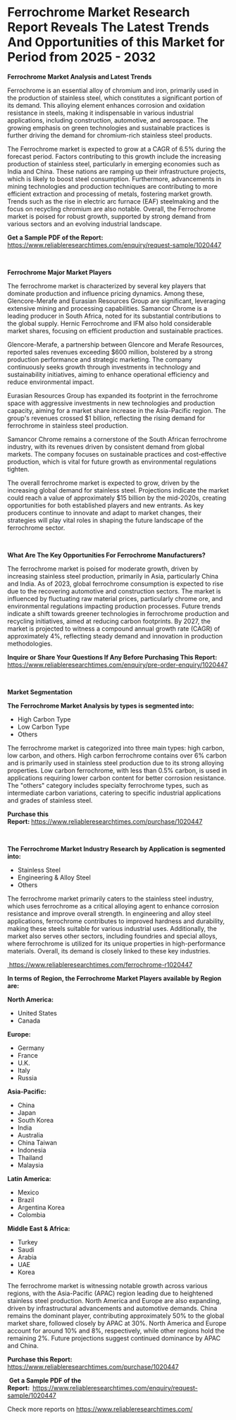 <p><h1>Ferrochrome Market Research Report Reveals The Latest Trends And Opportunities of this Market for Period from 2025 - 2032</h1></p><p><strong>Ferrochrome Market Analysis and Latest Trends</strong></p>
<p><p>Ferrochrome is an essential alloy of chromium and iron, primarily used in the production of stainless steel, which constitutes a significant portion of its demand. This alloying element enhances corrosion and oxidation resistance in steels, making it indispensable in various industrial applications, including construction, automotive, and aerospace. The growing emphasis on green technologies and sustainable practices is further driving the demand for chromium-rich stainless steel products.</p><p>The Ferrochrome market is expected to grow at a CAGR of 6.5% during the forecast period. Factors contributing to this growth include the increasing production of stainless steel, particularly in emerging economies such as India and China. These nations are ramping up their infrastructure projects, which is likely to boost steel consumption. Furthermore, advancements in mining technologies and production techniques are contributing to more efficient extraction and processing of metals, fostering market growth. Trends such as the rise in electric arc furnace (EAF) steelmaking and the focus on recycling chromium are also notable. Overall, the Ferrochrome market is poised for robust growth, supported by strong demand from various sectors and an evolving industrial landscape.</p></p>
<p><strong>Get a Sample PDF of the Report:&nbsp;</strong> <a href="https://www.reliableresearchtimes.com/enquiry/request-sample/1020447?utm_campaign=3585&utm_medium=2&utm_source=Github&utm_content=ia&utm_term=02042025&utm_id=ferrochrome">https://www.reliableresearchtimes.com/enquiry/request-sample/1020447</a></p>
<p>&nbsp;</p>
<p><strong>Ferrochrome Major Market Players</strong></p>
<p><p>The ferrochrome market is characterized by several key players that dominate production and influence pricing dynamics. Among these, Glencore-Merafe and Eurasian Resources Group are significant, leveraging extensive mining and processing capabilities. Samancor Chrome is a leading producer in South Africa, noted for its substantial contributions to the global supply. Hernic Ferrochrome and IFM also hold considerable market shares, focusing on efficient production and sustainable practices.</p><p>Glencore-Merafe, a partnership between Glencore and Merafe Resources, reported sales revenues exceeding $600 million, bolstered by a strong production performance and strategic marketing. The company continuously seeks growth through investments in technology and sustainability initiatives, aiming to enhance operational efficiency and reduce environmental impact.</p><p>Eurasian Resources Group has expanded its footprint in the ferrochrome space with aggressive investments in new technologies and production capacity, aiming for a market share increase in the Asia-Pacific region. The group's revenues crossed $1 billion, reflecting the rising demand for ferrochrome in stainless steel production.</p><p>Samancor Chrome remains a cornerstone of the South African ferrochrome industry, with its revenues driven by consistent demand from global markets. The company focuses on sustainable practices and cost-effective production, which is vital for future growth as environmental regulations tighten.</p><p>The overall ferrochrome market is expected to grow, driven by the increasing global demand for stainless steel. Projections indicate the market could reach a value of approximately $15 billion by the mid-2020s, creating opportunities for both established players and new entrants. As key producers continue to innovate and adapt to market changes, their strategies will play vital roles in shaping the future landscape of the ferrochrome sector.</p></p>
<p>&nbsp;</p>
<p><strong>What Are The Key Opportunities For Ferrochrome Manufacturers?</strong></p>
<p><p>The ferrochrome market is poised for moderate growth, driven by increasing stainless steel production, primarily in Asia, particularly China and India. As of 2023, global ferrochrome consumption is expected to rise due to the recovering automotive and construction sectors. The market is influenced by fluctuating raw material prices, particularly chrome ore, and environmental regulations impacting production processes. Future trends indicate a shift towards greener technologies in ferrochrome production and recycling initiatives, aimed at reducing carbon footprints. By 2027, the market is projected to witness a compound annual growth rate (CAGR) of approximately 4%, reflecting steady demand and innovation in production methodologies.</p></p>
<p><strong>Inquire or Share Your Questions If Any Before Purchasing This Report:</strong> <a href="https://www.reliableresearchtimes.com/enquiry/pre-order-enquiry/1020447?utm_campaign=3585&utm_medium=2&utm_source=Github&utm_content=ia&utm_term=02042025&utm_id=ferrochrome">https://www.reliableresearchtimes.com/enquiry/pre-order-enquiry/1020447</a></p>
<p>&nbsp;</p>
<p><strong>Market Segmentation</strong></p>
<p><strong>The Ferrochrome Market Analysis by types is segmented into:</strong></p>
<p><ul><li>High Carbon Type</li><li>Low Carbon Type</li><li>Others</li></ul></p>
<p><p>The ferrochrome market is categorized into three main types: high carbon, low carbon, and others. High carbon ferrochrome contains over 6% carbon and is primarily used in stainless steel production due to its strong alloying properties. Low carbon ferrochrome, with less than 0.5% carbon, is used in applications requiring lower carbon content for better corrosion resistance. The "others" category includes specialty ferrochrome types, such as intermediate carbon variations, catering to specific industrial applications and grades of stainless steel.</p></p>
<p><strong>Purchase this Report:&nbsp;</strong><a href="https://www.reliableresearchtimes.com/purchase/1020447?utm_campaign=3585&utm_medium=2&utm_source=Github&utm_content=ia&utm_term=02042025&utm_id=ferrochrome">https://www.reliableresearchtimes.com/purchase/1020447</a></p>
<p>&nbsp;</p>
<p><strong>The Ferrochrome Market Industry Research by Application is segmented into:</strong></p>
<p><ul><li>Stainless Steel</li><li>Engineering & Alloy Steel</li><li>Others</li></ul></p>
<p><p>The ferrochrome market primarily caters to the stainless steel industry, which uses ferrochrome as a critical alloying agent to enhance corrosion resistance and improve overall strength. In engineering and alloy steel applications, ferrochrome contributes to improved hardness and durability, making these steels suitable for various industrial uses. Additionally, the market also serves other sectors, including foundries and special alloys, where ferrochrome is utilized for its unique properties in high-performance materials. Overall, its demand is closely linked to these key industries.</p></p>
<p><a href="https://www.reliableresearchtimes.com/ferrochrome-r1020447?utm_campaign=3585&utm_medium=2&utm_source=Github&utm_content=ia&utm_term=02042025&utm_id=ferrochrome">&nbsp;https://www.reliableresearchtimes.com/ferrochrome-r1020447</a></p>
<p><strong>In terms of Region, the Ferrochrome Market Players available by Region are:</strong></p>
<p>
    <p> <strong> North America: </strong>
        <ul>
            <li>United States</li>
            <li>Canada</li>
        </ul>
        </p> 
    <p> <strong> Europe: </strong>
        <ul>
            <li>Germany</li>
            <li>France</li>
            <li>U.K.</li>
            <li>Italy</li>
            <li>Russia</li>
        </ul>
        </p> 
    <p> <strong> Asia-Pacific: </strong>
        <ul>
            <li>China</li>
            <li>Japan</li>
            <li>South Korea</li>
            <li>India</li>
            <li>Australia</li>
            <li>China Taiwan</li>
            <li>Indonesia</li>
            <li>Thailand</li>
            <li>Malaysia</li>
        </ul>
        </p> 
    <p> <strong> Latin America: </strong>
        <ul>
            <li>Mexico</li>
            <li>Brazil</li>
            <li>Argentina Korea</li>
            <li>Colombia</li>
        </ul>
        </p> 
    <p> <strong> Middle East & Africa: </strong>
        <ul>
            <li>Turkey</li>
            <li>Saudi</li>
            <li>Arabia</li>
            <li>UAE</li>
            <li>Korea</li>
        </ul>
    </p>
    </p>
<p><p>The ferrochrome market is witnessing notable growth across various regions, with the Asia-Pacific (APAC) region leading due to heightened stainless steel production. North America and Europe are also expanding, driven by infrastructural advancements and automotive demands. China remains the dominant player, contributing approximately 50% to the global market share, followed closely by APAC at 30%. North America and Europe account for around 10% and 8%, respectively, while other regions hold the remaining 2%. Future projections suggest continued dominance by APAC and China.</p></p>
<p><strong>Purchase this Report: </strong><a href="https://www.reliableresearchtimes.com/purchase/1020447?utm_campaign=3585&utm_medium=2&utm_source=Github&utm_content=ia&utm_term=02042025&utm_id=ferrochrome">https://www.reliableresearchtimes.com/purchase/1020447</a></p>
<p>&nbsp;<strong>Get a Sample PDF of the Report:&nbsp;&nbsp;</strong><a href="https://www.reliableresearchtimes.com/enquiry/request-sample/1020447?utm_campaign=3585&utm_medium=2&utm_source=Github&utm_content=ia&utm_term=02042025&utm_id=ferrochrome">https://www.reliableresearchtimes.com/enquiry/request-sample/1020447</a></p>
<p><strong></strong></p>
<p>Check more reports on <a href="https://www.reliableresearchtimes.com/?utm_campaign=3585&utm_medium=2&utm_source=Github&utm_content=ia&utm_term=02042025&utm_id=ferrochrome">https://www.reliableresearchtimes.com/</a></p>